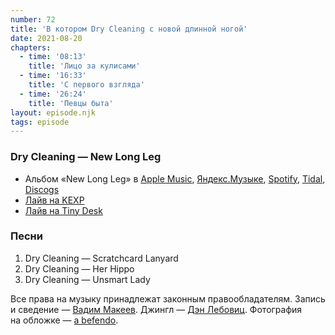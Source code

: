 ```yaml
---
number: 72
title: 'В котором Dry Cleaning с новой длинной ногой'
date: 2021-08-20
chapters:
  - time: '08:13'
    title: 'Лицо за кулисами'
  - time: '16:33'
    title: 'С первого взгляда'
  - time: '26:24'
    title: 'Певцы быта'
layout: episode.njk
tags: episode
---
```


### Dry Cleaning — New Long Leg

- Альбом «New Long Leg» в
  [Apple Music](https://music.apple.com/album/1549505079),
  [Яндекс.Музыке](https://music.yandex.ru/album/14554923),
  [Spotify](https://open.spotify.com/album/4oNy189uvEgnJKNLsWx9Zz),
  [Tidal](https://tidal.com/browse/album/176698678),
  [Discogs](https://www.discogs.com/master/2051947)
- [Лайв на KEXP](https://youtu.be/_R4LoTn9mYE)
- [Лайв на Tiny Desk](https://youtu.be/Xdv9whWY-ZY)

### Песни

1. Dry Cleaning — Scratchcard Lanyard
2. Dry Cleaning — Her Hippo
3. Dry Cleaning — Unsmart Lady

Все права на музыку принадлежат законным правообладателям.
Запись и сведение — [Вадим Макеев](https://twitter.com/pepelsbey).
Джингл — [Дэн Лебовиц](https://www.youtube.com/channel/UC38A5qHrlc_Zgua7vL4b96w).
Фотография на обложке — [a befendo](https://unsplash.com/photos/oftroN2AG6g).
